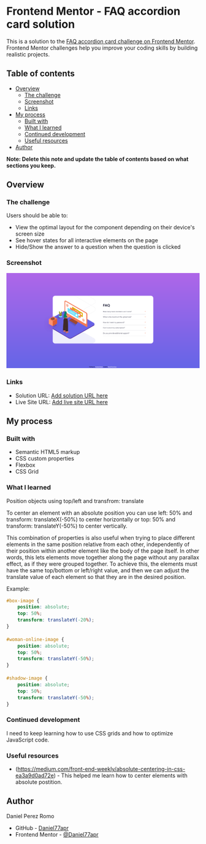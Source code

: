 # Frontend Mentor - FAQ accordion card solution

This is a solution to the [FAQ accordion card challenge on Frontend Mentor](https://www.frontendmentor.io/challenges/faq-accordion-card-XlyjD0Oam). Frontend Mentor challenges help you improve your coding skills by building realistic projects. 

## Table of contents

- [Overview](#overview)
  - [The challenge](#the-challenge)
  - [Screenshot](#screenshot)
  - [Links](#links)
- [My process](#my-process)
  - [Built with](#built-with)
  - [What I learned](#what-i-learned)
  - [Continued development](#continued-development)
  - [Useful resources](#useful-resources)
- [Author](#author)

**Note: Delete this note and update the table of contents based on what sections you keep.**

## Overview

### The challenge

Users should be able to:

- View the optimal layout for the component depending on their device's screen size
- See hover states for all interactive elements on the page
- Hide/Show the answer to a question when the question is clicked

### Screenshot

![](./screenshot.png)

### Links

- Solution URL: [Add solution URL here](https://www.frontendmentor.io/solutions/faq-accordion-card-V4iHZKx_sS)
- Live Site URL: [Add live site URL here](https://daniel77apr.github.io/Frontend-Mentor-Faq-accordion-card-main/)

## My process

### Built with

- Semantic HTML5 markup
- CSS custom properties
- Flexbox
- CSS Grid

### What I learned

Position objects using top/left and transfrom: translate 

To center an element with an absolute position you can use left: 50% and transform: translateX(-50%) to center horizontally or top: 50% and transform: translateY(-50%) to center vertically.

This combination of properties is also useful when trying to place different elements in the same position relative from each other, independently of their position within another element like the body of the page itself. 
In other words, this lets elements move together along the page without any parallax effect, as if they were grouped together.
To achieve this, the elements must have the same top/bottom or left/right value, and then we can adjust the translate value of each element so that they are in the desired position.

Example:

```css
#box-image {
    position: absolute;
    top: 50%;
    transform: translateY(-20%);
}

#woman-online-image {
    position: absolute;
    top: 50%;
    transform: translateY(-50%);
}

#shadow-image {
    position: absolute;
    top: 50%;
    transform: translateY(-50%);
}
```

### Continued development

I need to keep learning how to use CSS grids and how to optimize JavaScript code.


### Useful resources

- (https://medium.com/front-end-weekly/absolute-centering-in-css-ea3a9d0ad72e) - This helped me learn how to center elements with absolute postition.

## Author
Daniel Perez Romo
- GitHub - [Daniel77apr](https://github.com/Daniel77apr)
- Frontend Mentor - [@Daniel77apr](https://www.frontendmentor.io/profile/Daniel77apr)
